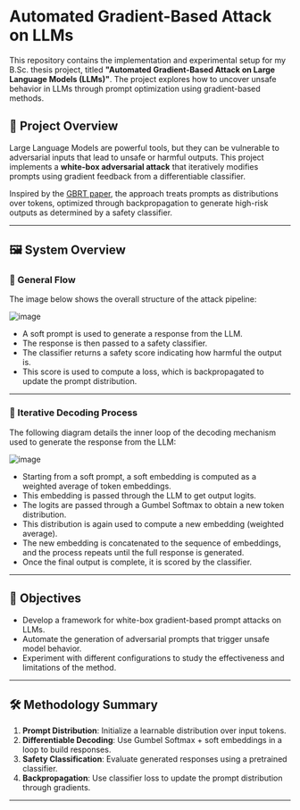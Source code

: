 # Automated Gradient-Based Attack on LLMs

This repository contains the implementation and experimental setup for my B.Sc. thesis project, titled **"Automated Gradient-Based Attack on Large Language Models (LLMs)"**. The project explores how to uncover unsafe behavior in LLMs through prompt optimization using gradient-based methods.

## 🧠 Project Overview

Large Language Models are powerful tools, but they can be vulnerable to adversarial inputs that lead to unsafe or harmful outputs. This project implements a **white-box adversarial attack** that iteratively modifies prompts using gradient feedback from a differentiable classifier.

Inspired by the [GBRT paper](https://arxiv.org/pdf/2401.16656), the approach treats prompts as distributions over tokens, optimized through backpropagation to generate high-risk outputs as determined by a safety classifier.

---

## 🖼️ System Overview

### 🔹 General Flow

The image below shows the overall structure of the attack pipeline:

![image](https://github.com/user-attachments/assets/6f838e13-15dc-4dd8-b374-94748009a959)


- A soft prompt is used to generate a response from the LLM.
- The response is then passed to a safety classifier.
- The classifier returns a safety score indicating how harmful the output is.
- This score is used to compute a loss, which is backpropagated to update the prompt distribution.

---

### 🔸 Iterative Decoding Process

The following diagram details the inner loop of the decoding mechanism used to generate the response from the LLM:

![image](https://github.com/user-attachments/assets/68226590-402f-4e51-a3fc-add422713bf2)


- Starting from a soft prompt, a soft embedding is computed as a weighted average of token embeddings.
- This embedding is passed through the LLM to get output logits.
- The logits are passed through a Gumbel Softmax to obtain a new token distribution.
- This distribution is again used to compute a new embedding (weighted average).
- The new embedding is concatenated to the sequence of embeddings, and the process repeats until the full response is generated.
- Once the final output is complete, it is scored by the classifier.

---

## 📌 Objectives

- Develop a framework for white-box gradient-based prompt attacks on LLMs.
- Automate the generation of adversarial prompts that trigger unsafe model behavior.
- Experiment with different configurations to study the effectiveness and limitations of the method.

---

## 🛠️ Methodology Summary

1. **Prompt Distribution**: Initialize a learnable distribution over input tokens.
2. **Differentiable Decoding**: Use Gumbel Softmax + soft embeddings in a loop to build responses.
3. **Safety Classification**: Evaluate generated responses using a pretrained classifier.
4. **Backpropagation**: Use classifier loss to update the prompt distribution through gradients.

---
